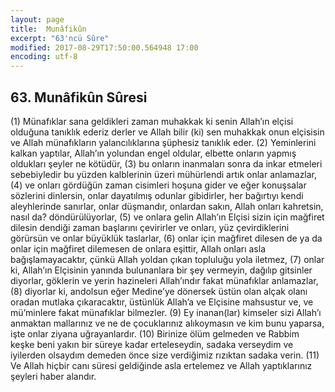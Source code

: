 ```yaml
---
layout: page
title:  Munâfikûn
excerpt: "63'ncü Sûre"
modified: 2017-08-29T17:50:00.564948 17:00
encoding: utf-8
---
```


## 63. Munâfikûn Sûresi

(1) Münafıklar sana geldikleri zaman  muhakkak ki senin Allah’ın elçisi olduğuna tanıklık ederiz derler ve Allah bilir (ki) sen muhakkak onun elçisisin ve Allah münafıkların yalancılıklarına şüphesiz tanıklık eder.
(2) Yeminlerini kalkan yaptılar, Allah’ın yolundan engel oldular, elbette onların yapmış oldukları şeyler ne kötüdür, 
(3) bu onların inanmaları sonra da inkar etmeleri sebebiyledir bu yüzden kalblerinin üzeri mühürlendi artık onlar anlamazlar,
(4) ve onları gördüğün zaman cisimleri hoşuna gider ve eğer konuşsalar sözlerini dinlersin, onlar dayatılmış odunlar gibidirler, her bağırtıyı kendi aleyhlerinde sanırlar, onlar düşmandır, onlardan sakın, Allah onları kahretsin, nasıl da? döndürülüyorlar,
(5) ve onlara gelin Allah’ın Elçisi sizin için mağfiret dilesin dendiği zaman başlarını çevirirler ve onları, yüz çevirdiklerini görürsün ve onlar büyüklük taslarlar,
(6) onlar için mağfiret dilesen de ya da onlar için mağfiret dilemesen de onlara eşittir, Allah onları asla bağışlamayacaktır, çünkü Allah yoldan çıkan topluluğu yola iletmez,
(7) onlar ki, Allah’ın Elçisinin yanında bulunanlara bir şey vermeyin, dağılıp gitsinler diyorlar, göklerin ve yerin hazineleri Allah’ındır fakat münafıklar anlamazlar,
(8) diyorlar ki, andolsun eğer Medine’ye dönersek üstün olan alçak olanı oradan mutlaka çıkaracaktır, üstünlük Allah’a ve Elçisine mahsustur ve, ve mü’minlere fakat münafıklar bilmezler.
(9) Ey inanan(lar) kimseler sizi Allah’ı anmaktan mallarınız ve ne de çocuklarınız alıkoymasın ve kim bunu yaparsa, işte onlar ziyana uğrayanlardır.
(10) Birinize ölüm gelmeden ve Rabbim keşke beni yakın bir süreye kadar erteleseydin, sadaka verseydim ve iyilerden olsaydım demeden önce size verdiğimiz rızıktan sadaka verin.
(11) Ve Allah hiçbir canı süresi geldiğinde asla ertelemez ve Allah yaptıklarınız şeyleri haber alandır.
